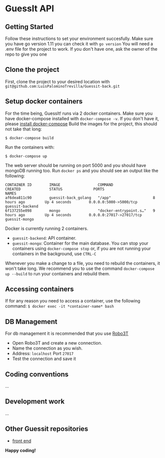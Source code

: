 # GuessIt API

## Getting Started
Follow these instructions to set your environment succesfully.
Make sure you have go version 1.11 you can check it with `go version`
You will need a .env file for the project to work. If you don't have one, ask the owner of the repo to give you one

## Clone the project
First, clone the project to your desired location with `git@github.com:LuisPalominoTrevilla/Guessit-back.git`

## Setup docker containers
For the time being, GuessIt! runs via 2 docker containers.
Make sure you have docker-compose installed with `docker-compose -v`. If you don't have it, please [install docker-compose](https://docs.docker.com/compose/install/)
Build the images for the project, this should not take that long:
```
$ docker-compose build
```
Run the containers with:
```
$ docker-compose up
```
The web server should be running on port 5000 and you should have mongoDB running too.
Run `docker ps` and you should see an output like the following:
```
CONTAINER ID        IMAGE                 COMMAND                  CREATED             STATUS              PORTS                      NAMES
af6dea811c90        guessit-back_golang   "/app"                   8 hours ago         Up 4 seconds        0.0.0.0:5000->5000/tcp     guessit-backend
6f137255e098        mongo                 "docker-entrypoint.s…"   9 hours ago         Up 4 seconds        0.0.0.0:27017->27017/tcp   guessit-mongo
```
Docker is currently running 2 containers.
- `guessit-backend`: API container.
- `guessit-mongo`: Container for the main database.
You can stop your containers using `docker-compose stop` or, if you are not running your containers in the background, use `CTRL-C`

Whenever you make a change to a file, you need to rebuild the containers, it won't take long. We recommend you to use the command `docker-compose up --build` to run your containers and rebuild them.

## Accessing containers
If for any reason you need to access a container, use the following command:
`$ docker exec -it *container-name* bash`

## DB Management
For db management it is recommended that you use [Robo3T](https://robomongo.org/)
- Open Robo3T and create a new connection.
- Name the connection as you wish.
- Address: `localhost` Port `27017`
- Test the connection and save it

## Coding conventions
...

## Development work
...

## Other Guessit repositories
- [front end](https://github.com/LuisPalominoTrevilla/Guessit-front)

**Happy coding!**